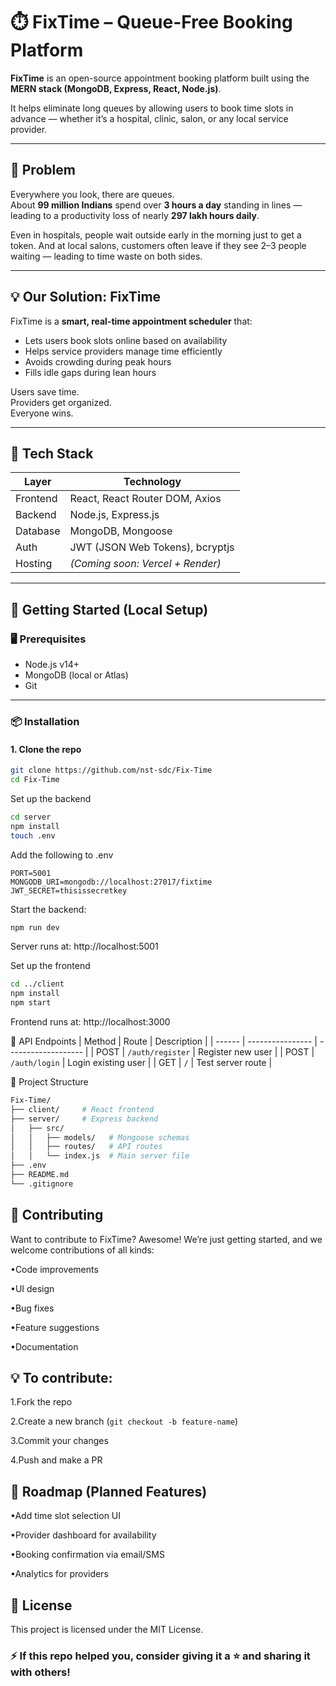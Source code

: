 # ⏱️ FixTime – Queue-Free Booking Platform

**FixTime** is an open-source appointment booking platform built using the **MERN stack (MongoDB, Express, React, Node.js)**.

It helps eliminate long queues by allowing users to book time slots in advance — whether it’s a hospital, clinic, salon, or any local service provider.

---

## 🧠 Problem

Everywhere you look, there are queues.  
About **99 million Indians** spend over **3 hours a day** standing in lines — leading to a productivity loss of nearly **297 lakh hours daily**.

Even in hospitals, people wait outside early in the morning just to get a token. And at local salons, customers often leave if they see 2–3 people waiting — leading to time waste on both sides.

---

## 💡 Our Solution: FixTime

FixTime is a **smart, real-time appointment scheduler** that:
- Lets users book slots online based on availability
- Helps service providers manage time efficiently
- Avoids crowding during peak hours
- Fills idle gaps during lean hours

Users save time.  
Providers get organized.  
Everyone wins.

---

## 🔧 Tech Stack

| Layer      | Technology            |
|------------|------------------------|
| Frontend   | React, React Router DOM, Axios |
| Backend    | Node.js, Express.js    |
| Database   | MongoDB, Mongoose      |
| Auth       | JWT (JSON Web Tokens), bcryptjs |
| Hosting    | *(Coming soon: Vercel + Render)* |

---

## 🚀 Getting Started (Local Setup)

### 🖥️ Prerequisites
- Node.js v14+
- MongoDB (local or Atlas)
- Git

---

### 📦 Installation

#### 1. Clone the repo
```bash
git clone https://github.com/nst-sdc/Fix-Time
cd Fix-Time
```

Set up the backend
```bash
cd server
npm install
touch .env
```

Add the following to .env
```
PORT=5001
MONGODB_URI=mongodb://localhost:27017/fixtime
JWT_SECRET=thisissecretkey
```

Start the backend:
```bash
npm run dev
```
Server runs at: http://localhost:5001

Set up the frontend
```bash
cd ../client
npm install
npm start
```
Frontend runs at: http://localhost:3000

🧪 API Endpoints
| Method | Route            | Description         |
| ------ | ---------------- | ------------------- |
| POST   | `/auth/register` | Register new user   |
| POST   | `/auth/login`    | Login existing user |
| GET    | `/`              | Test server route   |

📌 Project Structure
```bash
Fix-Time/
├── client/     # React frontend
├── server/     # Express backend
│   ├── src/
│   │   ├── models/   # Mongoose schemas
│   │   ├── routes/   # API routes
│   │   └── index.js  # Main server file
├── .env
├── README.md
└── .gitignore
```

## 🤝 Contributing
Want to contribute to FixTime? Awesome!
We’re just getting started, and we welcome contributions of all kinds:

•Code improvements

•UI design

•Bug fixes

•Feature suggestions

•Documentation


## 💡 To contribute:

1.Fork the repo

2.Create a new branch (```git checkout -b feature-name```)

3.Commit your changes

4.Push and make a PR

## 🔭 Roadmap (Planned Features)

 •Add time slot selection UI

 •Provider dashboard for availability

 •Booking confirmation via email/SMS

 •Analytics for providers

## 📃 License
This project is licensed under the MIT License.

### ⚡ If this repo helped you, consider giving it a ⭐ and sharing it with others!
